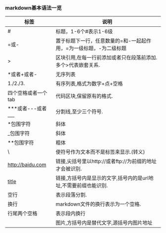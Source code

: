 ### markdown基本语法一览



|标签|说明|
|---|---|
| # | 标题，1-6个#表示1-6级 |  
| =或- | 置于标题下一行，任意数量的=和-一起起作用，=为一级标题，-为二级标题|  
| > | 区块引用,在每一行前添加或者只在段落前添加.多个>代表嵌套关系.|  
| *或者+或者- | 无序列表 |  
| 1./2./3. | 有序列表,格式为数字+点+空格|  
| 四个空格或者一个tab | 代码区块,保留原有的格式.|  
| ***或者---或者___ | 分割线,至少三个符号.|  
| *包围字符 | 斜体 |  
| _包围字符 | 斜体 |  
**包围字符| 粗体  
| \ | 使符号作为文本而不是标签来显示.(转义)|  
| <http://baidu.com>| 链接,尖括号里以http://或者ftp://为前缀的地址才会被识别.|
| [title](url.com)| 链接,方括号内是显示的文字,括号内的是url地址,不需要前缀也能识别.|  
| 空行| 表示段落分割.|  
| 换行| markdown文件的换行表示为一个空格. | 
| 行尾两个空格| 表示段内换行|  
| ![]()| 图片,方括号内是替代文字,源括号内图片地址|  
